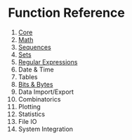 # Function Reference

1. [Core](fref/core.md)
2. [Math](fref/math.md)
3. [Sequences](fref/seq.md)
4. [Sets](fref/set.md)
5. [Regular Expressions](fref/rx.md)
6. Date & Time
7. Tables
8. [Bits & Bytes](fref/bits.md)
9. Data Import/Export
10. Combinatorics
11. Plotting
12. Statistics
13. File IO
14. System Integration